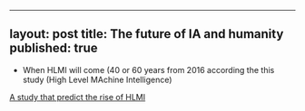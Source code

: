 
---
layout: post
title: The future of IA and humanity
published: true
---



* When HLMI will come (40 or 60 years from 2016 according the this study (High Level MAchine Intelligence) 

[A study that predict  the rise of HLMI](https://arxiv.org/pdf/1705.08807.pdf)